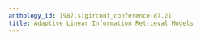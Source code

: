 ```yaml
---
anthology_id: 1987.sigirconf_conference-87.21
title: Adaptive Linear Information Retrieval Models
---
```

